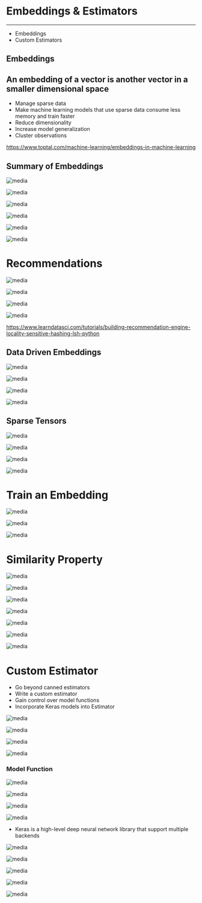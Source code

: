 # Embeddings & Estimators

---

- Embeddings
- Custom Estimators

## Embeddings

## An embedding of a vector is another vector in a smaller dimensional space

- Manage sparse data
- Make machine learning models that use sparse data consume less memory and train faster
- Reduce dimensionality
- Increase model generalization
- Cluster observations

<https://www.toptal.com/machine-learning/embeddings-in-machine-learning>

## Summary of Embeddings

![media](media/Embeddings-&-Estimators-image1.png)

![media](media/Embeddings-&-Estimators-image2.png)

![media](media/Embeddings-&-Estimators-image3.png)

![media](media/Embeddings-&-Estimators-image4.png)

![media](media/Embeddings-&-Estimators-image5.png)

![media](media/Embeddings-&-Estimators-image6.png)

# Recommendations

![media](media/Embeddings-&-Estimators-image7.png)

![media](media/Embeddings-&-Estimators-image8.png)

![media](media/Embeddings-&-Estimators-image9.png)

![media](media/Embeddings-&-Estimators-image10.png)

<https://www.learndatasci.com/tutorials/building-recommendation-engine-locality-sensitive-hashing-lsh-python>

## Data Driven Embeddings

![media](media/Embeddings-&-Estimators-image11.png)

![media](media/Embeddings-&-Estimators-image12.png)

![media](media/Embeddings-&-Estimators-image13.png)

![media](media/Embeddings-&-Estimators-image14.png)

## Sparse Tensors

![media](media/Embeddings-&-Estimators-image15.png)

![media](media/Embeddings-&-Estimators-image16.png)

![media](media/Embeddings-&-Estimators-image17.png)

![media](media/Embeddings-&-Estimators-image18.png)

# Train an Embedding

![media](media/Embeddings-&-Estimators-image19.png)

![media](media/Embeddings-&-Estimators-image20.png)

![media](media/Embeddings-&-Estimators-image21.png)

# Similarity Property

![media](media/Embeddings-&-Estimators-image22.png)

![media](media/Embeddings-&-Estimators-image23.png)

![media](media/Embeddings-&-Estimators-image24.png)

![media](media/Embeddings-&-Estimators-image25.png)

![media](media/Embeddings-&-Estimators-image26.png)

![media](media/Embeddings-&-Estimators-image27.png)

![media](media/Embeddings-&-Estimators-image28.png)

# Custom Estimator

- Go beyond canned estimators
- Write a custom estimator
- Gain control over model functions
- Incorporate Keras models into Estimator

![media](media/Embeddings-&-Estimators-image29.png)

![media](media/Embeddings-&-Estimators-image30.png)

![media](media/Embeddings-&-Estimators-image31.png)

![media](media/Embeddings-&-Estimators-image32.png)

### Model Function

![media](media/Embeddings-&-Estimators-image33.png)

![media](media/Embeddings-&-Estimators-image34.png)

![media](media/Embeddings-&-Estimators-image35.png)

![media](media/Embeddings-&-Estimators-image36.png)

- Keras is a high-level deep neural network library that support multiple backends

![media](media/Embeddings-&-Estimators-image37.png)

![media](media/Embeddings-&-Estimators-image38.png)

![media](media/Embeddings-&-Estimators-image39.png)

![media](media/Embeddings-&-Estimators-image40.png)

![media](media/Embeddings-&-Estimators-image41.png)

